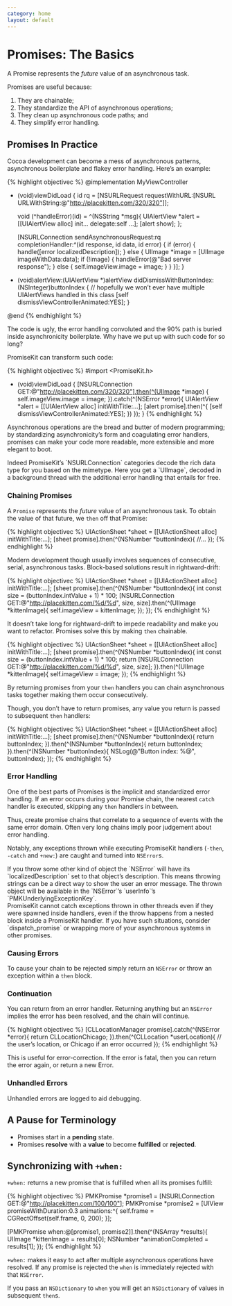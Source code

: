 ```yaml
---
category: home
layout: default
---
```


# Promises: The Basics

A Promise represents the *future* value of an asynchronous task.

Promises are useful because:

1. They are chainable;
2. They standardize the API of asynchronous operations;
3. They clean up asynchronous code paths; and
4. They simplify error handling.


## Promises In Practice

Cocoa development can become a mess of asynchronous patterns, asynchronous boilerplate and flakey error handling. Here’s an example:

{% highlight objectivec %}
@implementation MyViewController

- (void)viewDidLoad {
    id rq = [NSURLRequest requestWithURL:[NSURL URLWithString:@"http://placekitten.com/320/320"]];

    void (^handleError)(id) = ^(NSString *msg){
        UIAlertView *alert = [[UIAlertView alloc] init… delegate:self …];
        [alert show];
    };

    [NSURLConnection sendAsynchronousRequest:rq completionHandler:^(id response, id data, id error) {
        if (error) {
            handle([error localizedDescription]);
        } else {
            UIImage *image = [UIImage imageWithData:data];
            if (!image) {
                handleError(@"Bad server response");
            } else {
                self.imageView.image = image;
            }
        }
    }];
}

- (void)alertView:(UIAlertView *)alertView didDismissWithButtonIndex:(NSInteger)buttonIndex {
    // hopefully we won’t ever have multiple UIAlertViews handled in this class
    [self dismissViewControllerAnimated:YES];
}

@end
{% endhighlight %}

The code is ugly, the error handling convoluted and the 90% path is buried inside asynchronicity boilerplate. Why have we put up with such code for so long?

PromiseKit can transform such code:

{% highlight objectivec %}
#import <PromiseKit.h>

- (void)viewDidLoad {
    [NSURLConnection GET:@"http://placekitten.com/320/320"].then(^(UIImage *image) {
        self.imageView.image = image;
    }).catch(^(NSError *error){
        UIAlertView *alert = [[UIAlertView alloc] initWithTitle:…];
        [alert promise].then(^{
            [self dismissViewControllerAnimated:YES];
        })
    });
}
{% endhighlight %}

Asynchronous operations are the bread and butter of modern programming; by standardizing asynchronicity’s form and coagulating error handlers, promises can make your code more readable, more extensible and more elegant to boot.

<aside>Indeed PromiseKit’s `NSURLConnection` categories decode the rich data type for you based on the mimetype. Here you get a `UIImage`, decoded in a background thread with the additional error handling that entails for free.</aside>


### Chaining Promises

A `Promise` represents the *future* value of an asynchronous task. To obtain the value of that future, we `then` off that Promise:

{% highlight objectivec %}
UIActionSheet *sheet = [[UIActionSheet alloc] initWithTitle:…];
[sheet promise].then(^(NSNumber *buttonIndex){
    //…
});
{% endhighlight %}

Modern development though usually involves sequences of consecutive, serial, asynchronous tasks. Block-based solutions result in rightward-drift:

{% highlight objectivec %}
UIActionSheet *sheet = [[UIActionSheet alloc] initWithTitle:…];
[sheet promise].then(^(NSNumber *buttonIndex){
    int const size = (buttonIndex.intValue + 1) * 100;
    [NSURLConnection GET:@"http://placekitten.com/%d/%d", size, size].then(^(UIImage *kittenImage){
        self.imageView = kittenImage;
    });
});
{% endhighlight %}

It doesn’t take long for rightward-drift to impede readability and make you want to refactor. Promises solve this by making `then` chainable.

{% highlight objectivec %}
UIActionSheet *sheet = [[UIActionSheet alloc] initWithTitle:…];
[sheet promise].then(^(NSNumber *buttonIndex){
    int const size = (buttonIndex.intValue + 1) * 100;
    return [NSURLConnection GET:@"http://placekitten.com/%d/%d", size, size];
}).then(^(UIImage *kittenImage){
    self.imageView = image;
});
{% endhighlight %}

By returning promises from your `then` handlers you can chain asynchronous tasks together making them occur consecutively.

Though, you don’t have to return promises, any value you return is passed to subsequent `then` handlers:

{% highlight objectivec %}
UIActionSheet *sheet = [[UIActionSheet alloc] initWithTitle:…];
[sheet promise].then(^(NSNumber *buttonIndex){
    return buttonIndex;
}).then(^(NSNumber *buttonIndex){
    return buttonIndex;
}).then(^(NSNumber *buttonIndex){
    NSLog(@"Button index: %@", buttonIndex);
});
{% endhighlight %}


### Error Handling

One of the best parts of Promises is the implicit and standardized error handling. If an error occurs during your Promise chain, the nearest `catch` handler is executed, skipping any `then` handlers in between.

Thus, create promise chains that correlate to a sequence of events with the same error domain. Often very long chains imply poor judgement about error handling.

Notably, any exceptions thrown while executing PromiseKit handlers (`-then`, `-catch` and `+new:`) are caught and turned into `NSError`s.

<aside>If you throw some other kind of object the `NSError` will have its `localizedDescription` set to that object’s description. This means throwing strings can be a direct way to show the user an error message. The thrown object will be available in the `NSError`’s `userInfo`’s `PMKUnderlyingExceptionKey`.</aside>

<aside>PromiseKit cannot catch exceptions thrown in other threads even if they were spawned inside handlers, even if the throw happens from a nested block inside a PromiseKit handler. If you have such situations, consider `dispatch_promise` or wrapping more of your asynchronous systems in other promises.</aside>

### Causing Errors

To cause your chain to be rejected simply return an `NSError` or throw an exception within a `then` block.


### Continuation

You can return from an error handler. Returning anything but an `NSError` implies the error has been resolved, and the chain will continue.

{% highlight objectivec %}
[CLLocationManager promise].catch(^(NSError *error){
    return CLLocationChicago;
}).then(^(CLLocation *userLocation){
    // the user’s location, or Chicago if an error occurred
});
{% endhighlight %}

This is useful for error-correction. If the error is fatal, then you can return the error again, or return a new Error.

### Unhandled Errors

Unhandled errors are logged to aid debugging.


## A Pause for Terminology

* Promises start in a **pending** state.
* Promises **resolve** with a **value** to become **fulfilled** or **rejected**.


## Synchronizing with `+when:`

`+when:` returns a new promise that is fulfilled when all its promises fulfill:

{% highlight objectivec %}
PMKPromise *promise1 = [NSURLConnection GET:@"http://placekitten.com/100/100"];
PMKPromise *promise2 = [UIView promiseWithDuration:0.3 animations:^{
    self.frame = CGRectOffset(self.frame, 0, 200);
}];

[PMKPromise when:@[promise1, promise2]].then(^(NSArray *results){
    UIImage *kittenImage = results[0];
    NSNumber *animationCompleted = results[1];
});
{% endhighlight %}

`+when:` makes it easy to act after multiple asynchronous operations have resolved. If any promise is rejected the `when` is immediately rejected with that `NSError`.

If you pass an `NSDictionary` to `when` you will get an `NSDictionary` of values in subsequent `then`s.
